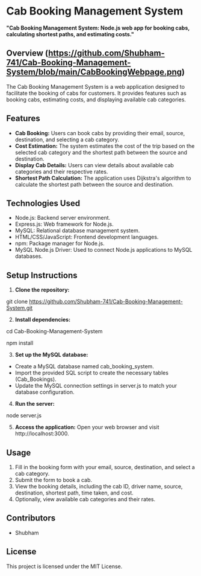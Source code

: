 # Cab Booking Management System

**"Cab Booking Management System: Node.js web app for booking cabs, calculating shortest paths, and estimating costs."**

## Overview (https://github.com/Shubham-741/Cab-Booking-Management-System/blob/main/CabBookingWebpage.png)
The Cab Booking Management System is a web application designed to facilitate the booking of cabs for customers. It provides features such as booking cabs, estimating costs, and displaying available cab categories.

## Features
- **Cab Booking:** Users can book cabs by providing their email, source, destination, and selecting a cab category.
- **Cost Estimation:** The system estimates the cost of the trip based on the selected cab category and the shortest path between the source and destination.
- **Display Cab Details:** Users can view details about available cab categories and their respective rates.
- **Shortest Path Calculation:** The application uses Dijkstra's algorithm to calculate the shortest path between the source and destination.

## Technologies Used
- Node.js: Backend server environment.
- Express.js: Web framework for Node.js.
- MySQL: Relational database management system.
- HTML/CSS/JavaScript: Frontend development languages.
- npm: Package manager for Node.js.
- MySQL Node.js Driver: Used to connect Node.js applications to MySQL databases.

## Setup Instructions
1. **Clone the repository:**

git clone https://github.com/Shubham-741/Cab-Booking-Management-System.git

2. **Install dependencies:**

cd Cab-Booking-Management-System

npm install

3. **Set up the MySQL database:**
- Create a MySQL database named cab_booking_system.
- Import the provided SQL script to create the necessary tables (Cab_Bookings).
- Update the MySQL connection settings in server.js to match your database configuration.
4. **Run the server:**

node server.js

5. **Access the application:**
Open your web browser and visit http://localhost:3000.

## Usage
1. Fill in the booking form with your email, source, destination, and select a cab category.
2. Submit the form to book a cab.
3. View the booking details, including the cab ID, driver name, source, destination, shortest path, time taken, and cost.
4. Optionally, view available cab categories and their rates.

## Contributors
- Shubham

## License
This project is licensed under the MIT License.
